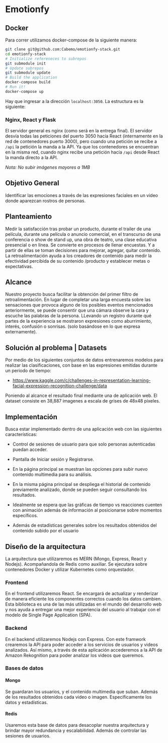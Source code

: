 # Emotionfy

## Docker

Para correr utilizamos docker-compose de la siguiente manera:

```bash
git clone git@github.com:Cabemo/emotionfy-stack.git
cd emotionfy-stack
# Initialize refereneces to subrepos
git submodule init
# Update subrepos
git submodule update
# Build the application
docker-compose build
# Run it!
docker-compose up
```

Hay que ingresar a la dirección `localhost:3050`. La estructura es la siguiente:

### Nginx, React y Flask

El servidor general es nginx (como será en la entrega final). El servidor desvía todas las peticiones del puerto 3050 hacía React (internamente en la red de contenedores puerto 3000), pero cuando una petición se recibe a `/api` la petición la manda a la API. Ya que los contenedores se encuentran en la misma red, cuando nginx recibe una petición hacía `/api` desde React la manda directo a la API.

*Nota: No subir imágenes mayores a 1MB*

## Objetivo General

Identificar las emociones a través de las expresiones faciales en un video donde aparezcan rostros de personas.

## Planteamiento

Medir la satisfacción tras probar un producto, durante el trailer de una película, durante una película o anuncio comercial, en el transcurso de una conferencia o show de stand up, una obra de teatro, una clase educativa presencial o en línea. Se convierte en procesos de llenar encuestas. Y a partir de ellas se toman decisiones para mejorar, agregar, quitar contenido. La retroalimentación ayuda a los creadores de contenido para medir la efectividad percibida de su contenido /producto y establecer metas o expectativas.

## Alcance

Nuestro proyecto busca facilitar la obtención del primer filtro de retroalimentación. En
lugar de completar una larga encuesta sobre las sensaciones que provoca alguno de los
posibles eventos mencionados anteriormente, se puede consentir que una cámara
observe la cara y escuche las palabras de la persona. LLevando un registro durante qué
partes de la experiencia se mostraron expresiones como aburrimiento, interés,
confusión o sonrisas. (solo basándose en lo que expresa externamente).

## Solución al problema | Datasets

Por medio de los siguientes conjuntos de datos entrenaremos modelos para realizar las
clasificaciones, con base en las expresiones emitidas durante un periodo de tiempo:

-  https://www.kaggle.com/c/challenges-in-representation-learning-facial-expression-recognition-challenge/data

Poniendo al alcance el resultado final mediante una de aplicación web. El dataset consiste en 38,887 imagenes a escala de grises de 48x48 pixeles.

## Implementación

Busca estar implementado dentro de una aplicación web con las siguientes características:

-  Control de sesiones de usuario para que solo personas autenticadas puedan acceder.

- Pantalla de Iniciar sesión y Registrarse.

- En la página principal se muestran las opciones para subir nuevo contenido multimedia para su análisis.

- En la misma página principal se despliega el historial de contenido previamente analizado, donde se pueden seguir consultando los resultados.

- Idealmente se espera que las gráficas de tiempo vs reacciones cuenten con animación además de información al posicionarse sobre momentos específicos.

- Además de estadísticas generales sobre los resultados obtenidos del contenido subido por el usuario

## Diseño de la arquitectura

La arquitectura que utilizaremos es MERN (Mongo, Express, React y Nodejs). Acompañandola de Redis como auxiliar. Se ejecutara sobre contenedores Docker y utilizar Kubernetes como orquestador.

### Frontend

En el frontend utilizaremos React. Se encargará de actualizar y renderizar de manera eficiente los componentes correctos cuando los datos cambien. Esta biblioteca es una de las más utilizadas en el mundo del desarrollo web y nos ayuda a entregar una mejor experiencia del usuario al trabajar con el modelo de Single Page Application (SPA).

### Backend

En el backend utilizaremos Nodejs con Express. Con este framwork crearemos la API para poder acceder a los servicios de usuarios y videos analizados. Así mismo, a través de esta aplicación accederemos a la API de Amazon Rekognition para poder analizar los videos que queremos.

### Bases de datos

#### Mongo

Se guardaran los usuarios, y el contenido multimedia que suban. Además de los resultados obtenidos cada video o imagen. Específicamente los datos y estadísticas.

#### Redis

Usaremos esta base de datos para desacoplar nuestra arquitectura y brindar mayor redundancia y escalabilidad. Además de controlar las sesiones de usuarios.

